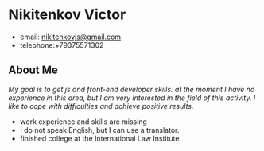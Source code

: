 # Nikitenkov Victor
* email: nikitenkovjs@gmail.com
* telephone:+79375571302
## About Me
_My goal is to get js and front-end developer skills. at the moment I have no experience in this area, but I am very interested in the field of this activity. I like to cope with difficulties and achieve positive results._
* work experience and skills are missing
* I do not speak English, but I can use a translator.
* finished college at the International Law Institute
